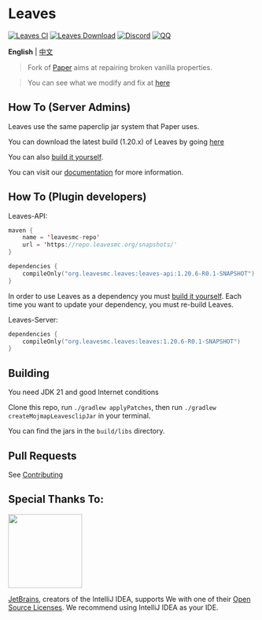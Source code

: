 Leaves 
===========

[![Leaves CI](https://github.com/LeavesMC/Leaves/actions/workflows/leaves.yml/badge.svg)](https://github.com/LeavesMC/Leaves/actions/workflows/leaves.yml)
[![Leaves Download](https://img.shields.io/github/downloads/LeavesMC/Leaves/total?color=0&logo=github)](https://github.com/LeavesMC/Leaves/releases/latest)
[![Discord](https://badgen.net/discord/online-members/5hgtU72w33?icon=discord&label=Discord&list=what)](https://discord.gg/5hgtU72w33)
[![QQ](https://img.shields.io/badge/QQ_Unofficial-815857713-blue)](http://qm.qq.com/cgi-bin/qm/qr?_wv=1027&k=nisbmnCFeEJCcYWBQ10th4Fu99XWklH4&authKey=8VlUxSdrFCIwmIpxFQIGR8%2BXvIQ2II%2Bx2JfxuQ8amr9UKgINh%2BdXjudQfc%2FIeTO5&noverify=0&group_code=815857713)

**English** | [中文](https://github.com/LeavesMC/Leaves/blob/master/README_cn.md)

> Fork of [Paper](https://github.com/PaperMC/Paper) aims at repairing broken vanilla properties.

> You can see what we modify and fix at [here](https://github.com/LeavesMC/Leaves/blob/master/docs/MODIFICATION.md)

## How To (Server Admins)
Leaves use the same paperclip jar system that Paper uses.

You can download the latest build (1.20.x) of Leaves by going [here](https://github.com/LeavesMC/Leaves/releases/latest)

You can also [build it yourself](https://github.com/LeavesMC/Leaves#building).

You can visit our [documentation](https://docs.leavesmc.org/leaves/guides/getting-started) for more information.

## How To (Plugin developers)
Leaves-API:
```kotlin
maven {
    name = 'leavesmc-repo'
    url = 'https://repo.leavesmc.org/snapshots/'
}

dependencies {
    compileOnly("org.leavesmc.leaves:leaves-api:1.20.6-R0.1-SNAPSHOT")
}
 ```

In order to use Leaves as a dependency you must [build it yourself](https://github.com/LeavesMC/Leaves#building).
Each time you want to update your dependency, you must re-build Leaves.

Leaves-Server:
```kotlin
dependencies {
    compileOnly("org.leavesmc.leaves:leaves:1.20.6-R0.1-SNAPSHOT")
}
 ```

## Building

You need JDK 21 and good Internet conditions

Clone this repo, run `./gradlew applyPatches`, then run `./gradlew createMojmapLeavesclipJar` in your terminal.  

You can find the jars in the `build/libs` directory.

## Pull Requests

See [Contributing](https://github.com/LeavesMC/Leaves/blob/master/docs/CONTRIBUTING.md)

## Special Thanks To:

[<img src="https://user-images.githubusercontent.com/21148213/121807008-8ffc6700-cc52-11eb-96a7-2f6f260f8fda.png" alt="" width="150">](https://www.jetbrains.com)

[JetBrains](https://www.jetbrains.com/), creators of the IntelliJ IDEA, supports We with one of their [Open Source Licenses](https://www.jetbrains.com/opensource/). We recommend using IntelliJ IDEA as your IDE.
